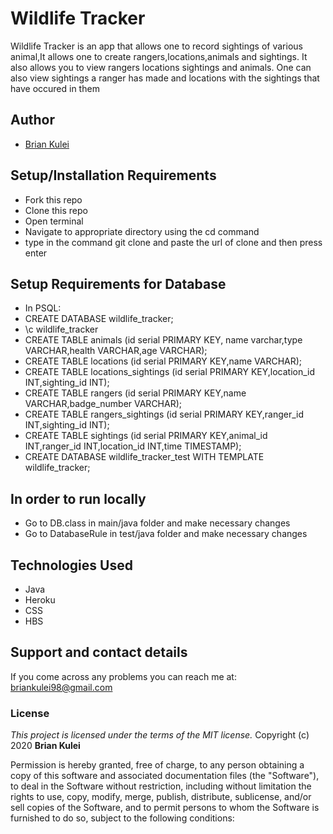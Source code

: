 # Wildlife Tracker

Wildlife Tracker is an app that allows one to record sightings of various animal,It allows one to create rangers,locations,animals and 
sightings. It also allows you to view rangers locations sightings and animals. One can also view sightings a ranger has made and 
locations with the sightings that have occured in them

## Author
- [Brian Kulei](https://github.com/brian6382)

## Setup/Installation Requirements
* Fork this repo
* Clone this repo 
* Open terminal
* Navigate to appropriate directory using the cd command
* type in the command git clone and paste the url of clone and then press enter 
## Setup Requirements for Database
* In PSQL:
* CREATE DATABASE wildlife_tracker;
* \c wildlife_tracker
* CREATE TABLE animals (id serial PRIMARY KEY, name varchar,type VARCHAR,health VARCHAR,age VARCHAR);
* CREATE TABLE locations (id serial PRIMARY KEY,name VARCHAR);
* CREATE TABLE locations_sightings (id serial PRIMARY KEY,location_id INT,sighting_id INT);
* CREATE TABLE rangers (id serial PRIMARY KEY,name VARCHAR,badge_number VARCHAR);
* CREATE TABLE rangers_sightings (id serial PRIMARY KEY,ranger_id INT,sighting_id INT);
* CREATE TABLE sightings (id serial PRIMARY KEY,animal_id INT,ranger_id INT,location_id INT,time TIMESTAMP);
* CREATE DATABASE wildlife_tracker_test WITH TEMPLATE wildlife_tracker;
## In order to run locally
* Go to DB.class in main/java folder and make necessary changes
* Go to DatabaseRule in test/java folder and make necessary changes

## Technologies Used
* Java
* Heroku
* CSS
* HBS

## Support and contact details
If you come across any problems you can reach me at: briankulei98@gmail.com

### License
*This project is licensed under the terms of the MIT license.*
Copyright (c) 2020 **Brian Kulei**

Permission is hereby granted, free of charge, to any person obtaining a copy
of this software and associated documentation files (the "Software"), to deal
in the Software without restriction, including without limitation the rights
to use, copy, modify, merge, publish, distribute, sublicense, and/or sell
copies of the Software, and to permit persons to whom the Software is
furnished to do so, subject to the following conditions:
